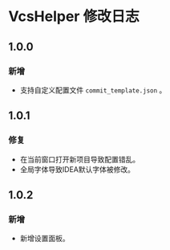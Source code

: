 <!-- Keep a Changelog guide -> https://keepachangelog.com -->

# VcsHelper 修改日志

## 1.0.0
### 新增
- 支持自定义配置文件 `commit_template.json` 。

## 1.0.1
### 修复
- 在当前窗口打开新项目导致配置错乱。
- 全局字体导致IDEA默认字体被修改。

## 1.0.2
### 新增
- 新增设置面板。
